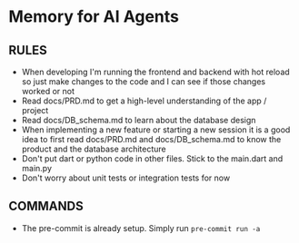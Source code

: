 # Memory for AI Agents

## RULES

- When developing I'm running the frontend and backend with hot reload so just make changes to the code and I can see if those changes worked or not
- Read docs/PRD.md to get a high-level understanding of the app / project
- Read docs/DB_schema.md to learn about the database design
- When implementing a new feature or starting a new session it is a good idea to first read docs/PRD.md and docs/DB_schema.md to know the product and the database architecture
- Don't put dart or python code in other files. Stick to the main.dart and main.py
- Don't worry about unit tests or integration tests for now

## COMMANDS

- The pre-commit is already setup. Simply run `pre-commit run -a`
